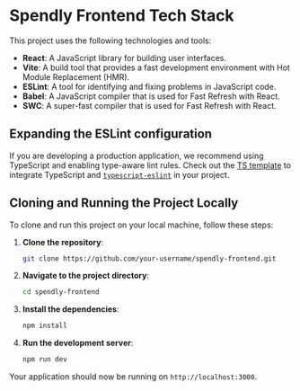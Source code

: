 # Spendly Frontend Tech Stack

This project uses the following technologies and tools:

- **React**: A JavaScript library for building user interfaces.
- **Vite**: A build tool that provides a fast development environment with Hot Module Replacement (HMR).
- **ESLint**: A tool for identifying and fixing problems in JavaScript code.
- **Babel**: A JavaScript compiler that is used for Fast Refresh with React.
- **SWC**: A super-fast compiler that is used for Fast Refresh with React.

## Expanding the ESLint configuration

If you are developing a production application, we recommend using TypeScript and enabling type-aware lint rules. Check out the [TS template](https://github.com/vitejs/vite/tree/main/packages/create-vite/template-react-ts) to integrate TypeScript and [`typescript-eslint`](https://typescript-eslint.io) in your project.

## Cloning and Running the Project Locally

To clone and run this project on your local machine, follow these steps:

1. **Clone the repository**:
    ```sh
    git clone https://github.com/your-username/spendly-frontend.git
    ```
2. **Navigate to the project directory**:
    ```sh
    cd spendly-frontend
    ```
3. **Install the dependencies**:
    ```sh
    npm install
    ```
4. **Run the development server**:
    ```sh
    npm run dev
    ```

Your application should now be running on `http://localhost:3000`.

